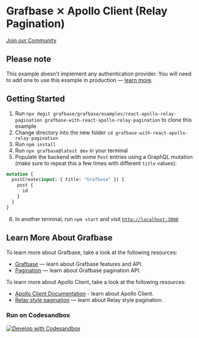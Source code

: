# Grafbase ⨯ Apollo Client (Relay Pagination)

[Join our Community](https://grafbase.com/community)

## Please note

This example doesn't implement any authentication provider. You will need to add one to use this example in production &mdash; [learn more](http://grafbase.com/guides).

## Getting Started

1. Run `npx degit grafbase/grafbase/examples/react-apollo-relay-pagination grafbase-with-react-apollo-relay-pagination` to clone this example
2. Change directory into the new folder `cd grafbase-with-react-apollo-relay-pagination`
3. Run `npm install`
4. Run `npx grafbase@latest dev` in your terminal
5. Populate the backend with some `Post` entries using a GraphQL mutation (make sure to repeat this a few times with different `title` values):

```graphql
mutation {
  postCreate(input: { title: "Grafbase" }) {
    post {
      id
    }
  }
}
```

6. In another terminal, run `npm start` and visit [`http://localhost:3000`](http://localhost:3000)

## Learn More About Grafbase

To learn more about Grafbase, take a look at the following resources:

- [Grafbase](https://grafbase.com/) &mdash; learn about Grafbase features and API.
- [Pagination](https://grafbase.com/docs/reference/pagination) &mdash; learn about Grafbase pagination API.

To learn more about Apollo Client, take a look at the following resources:

- [Apollo Client Documentation](https://www.apollographql.com/docs) - learn about Apollo Client.
- [Relay style pagination](https://www.apollographql.com/docs/react/pagination/cursor-based#relay-style-cursor-pagination) &mdash; learn about Relay style pagination.

### Run on Codesandbox

[![Develop with Codesandbox](https://codesandbox.io/static/img/play-codesandbox.svg)](https://githubbox.com/grafbase/grafbase/tree/main/examples/react-apollo-relay-pagination)
